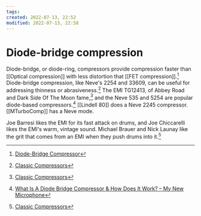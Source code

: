 ```yaml
---
tags: 
created: 2022-07-13, 22:52
modified: 2022-07-13, 22:58
---
```


# Diode-bridge compression
Diode-bridge, or diode-ring, compressors provide compression faster than [[Optical compression]] with less distortion that [[FET compression]].[^1] Diode-bridge compression, like Neve's 2254 and 33609, can be useful for addressing thinness or abrasiveness.[^2] The EMI TG12413, of Abbey Road and Dark Side Of The Moon fame,[^2] and the Neve 535 and 5254 are popular diode-based compressors.[^3] [[Lindell 80]] does a Neve 2245 compressor. [[MTurboComp]] has a Neve mode.

Joe Barresi likes the EMI for its fast attack on drums, and Joe Chiccarelli likes the EMI's warm, vintage sound. Michael Brauer and Nick Launay like the grit that comes from an EMI when they push drums into it.[^2]

[^1]: [Diode-Bridge Compressor](https://www.soundonsound.com/glossary/diode-bridge-compressor)
[^2]: [Classic Compressors](https://www.soundonsound.com/techniques/classic-compressors?utm_source=pocket_mylist)
[^3]: [What Is A Diode Bridge Compressor & How Does It Work? – My New Microphone](https://mynewmicrophone.com/what-is-a-diode-bridge-compressor-how-does-it-work/#Diode-Bridge-Compressor-Examples)
